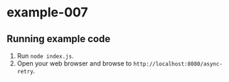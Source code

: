 # example-007

## Running example code

1. Run `node index.js`.
2. Open your web browser and browse to `http://localhost:8080/async-retry`.